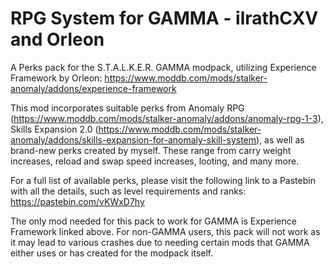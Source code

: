 # RPG System for GAMMA - ilrathCXV and Orleon
A Perks pack for the S.T.A.L.K.E.R. GAMMA modpack, utilizing Experience Framework by Orleon: https://www.moddb.com/mods/stalker-anomaly/addons/experience-framework

This mod incorporates suitable perks from Anomaly RPG (https://www.moddb.com/mods/stalker-anomaly/addons/anomaly-rpg-1-3), Skills Expansion 2.0 (https://www.moddb.com/mods/stalker-anomaly/addons/skills-expansion-for-anomaly-skill-system), as well as brand-new perks created by myself. These range from carry weight increases, reload and swap speed increases, looting, and many more.


For a full list of available perks, please visit the following link to a Pastebin with all the details, such as level requirements and ranks: https://pastebin.com/vKWxD7hy


The only mod needed for this pack to work for GAMMA is Experience Framework linked above. For non-GAMMA users, this pack will not work as it may lead to various crashes due to needing certain mods that GAMMA either uses or has created for the modpack itself.
